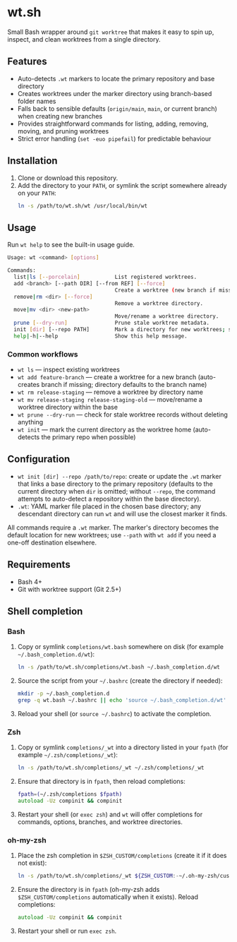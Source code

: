 # wt.sh

Small Bash wrapper around `git worktree` that makes it easy to spin up, inspect, and clean worktrees from a single directory.

## Features

- Auto-detects `.wt` markers to locate the primary repository and base directory
- Creates worktrees under the marker directory using branch-based folder names
- Falls back to sensible defaults (`origin/main`, `main`, or current branch) when creating new branches
- Provides straightforward commands for listing, adding, removing, moving, and pruning worktrees
- Strict error handling (`set -euo pipefail`) for predictable behaviour

## Installation

1. Clone or download this repository.
2. Add the directory to your `PATH`, or symlink the script somewhere already on your `PATH`:
   ```bash
   ln -s /path/to/wt.sh/wt /usr/local/bin/wt
   ```

## Usage

Run `wt help` to see the built-in usage guide.

```bash
Usage: wt <command> [options]

Commands:
  list|ls [--porcelain]           List registered worktrees.
  add <branch> [--path DIR] [--from REF] [--force]
                                  Create a worktree (new branch if missing).
  remove|rm <dir> [--force]
                                  Remove a worktree directory.
  move|mv <dir> <new-path>
                                  Move/rename a worktree directory.
  prune [--dry-run]               Prune stale worktree metadata.
  init [dir] [--repo PATH]        Mark a directory for new worktrees; supply --repo when outside the repo.
  help|-h|--help                  Show this help message.
```

### Common workflows

- `wt ls` — inspect existing worktrees
- `wt add feature-branch` — create a worktree for a new branch (auto-creates branch if missing; directory defaults to the branch name)
- `wt rm release-staging` — remove a worktree by directory name
- `wt mv release-staging release-staging-old` — move/rename a worktree directory within the base
- `wt prune --dry-run` — check for stale worktree records without deleting anything
- `wt init` — mark the current directory as the worktree home (auto-detects the primary repo when possible)

## Configuration

- `wt init [dir] --repo /path/to/repo`: create or update the `.wt` marker that links a base directory to the primary repository (defaults to the current directory when `dir` is omitted; without `--repo`, the command attempts to auto-detect a repository within the base directory).
- `.wt`: YAML marker file placed in the chosen base directory; any descendant directory can run `wt` and will use the closest marker it finds.

All commands require a `.wt` marker. The marker's directory becomes the default location for new worktrees; use `--path` with `wt add` if you need a one-off destination elsewhere.

## Requirements

- Bash 4+
- Git with worktree support (Git 2.5+)

## Shell completion

### Bash

1. Copy or symlink `completions/wt.bash` somewhere on disk (for example `~/.bash_completion.d/wt`):
   ```bash
   ln -s /path/to/wt.sh/completions/wt.bash ~/.bash_completion.d/wt
   ```
2. Source the script from your `~/.bashrc` (create the directory if needed):
   ```bash
   mkdir -p ~/.bash_completion.d
   grep -q wt.bash ~/.bashrc || echo 'source ~/.bash_completion.d/wt' >> ~/.bashrc
   ```
3. Reload your shell (or `source ~/.bashrc`) to activate the completion.

### Zsh

1. Copy or symlink `completions/_wt` into a directory listed in your `fpath` (for example `~/.zsh/completions/_wt`):
   ```bash
   ln -s /path/to/wt.sh/completions/_wt ~/.zsh/completions/_wt
   ```
2. Ensure that directory is in `fpath`, then reload completions:
   ```zsh
   fpath=(~/.zsh/completions $fpath)
   autoload -Uz compinit && compinit
   ```
3. Restart your shell (or `exec zsh`) and `wt` will offer completions for commands, options, branches, and worktree directories.

### oh-my-zsh

1. Place the zsh completion in `$ZSH_CUSTOM/completions` (create it if it does not exist):
   ```bash
   ln -s /path/to/wt.sh/completions/_wt ${ZSH_CUSTOM:-~/.oh-my-zsh/custom}/completions/_wt
   ```
2. Ensure the directory is in `fpath` (oh-my-zsh adds `$ZSH_CUSTOM/completions` automatically when it exists). Reload completions:
   ```zsh
   autoload -Uz compinit && compinit
   ```
3. Restart your shell or run `exec zsh`.

